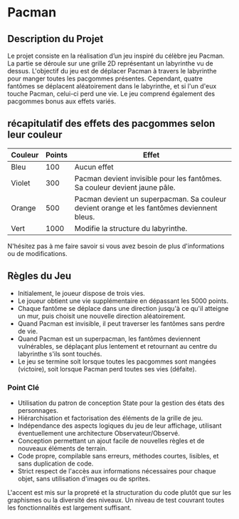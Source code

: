 # Pacman

## Description du Projet
Le projet consiste en la réalisation d’un jeu inspiré du célèbre jeu Pacman. La partie se déroule sur une grille 2D représentant un labyrinthe vu de dessus. L'objectif du jeu est de déplacer Pacman à travers le labyrinthe pour manger toutes les pacgommes présentes. Cependant, quatre fantômes se déplacent aléatoirement dans le labyrinthe, et si l'un d'eux touche Pacman, celui-ci perd une vie. Le jeu comprend également des pacgommes bonus aux effets variés.

## récapitulatif des effets des pacgommes selon leur couleur

| Couleur | Points | Effet                                      |
| ------- | ------ | ------------------------------------------ |
| Bleu    | 100    | Aucun effet                                |
| Violet  | 300    | Pacman devient invisible pour les fantômes. Sa couleur devient jaune pâle. |
| Orange  | 500    | Pacman devient un superpacman. Sa couleur devient orange et les fantômes deviennent bleus. |
| Vert    | 1000   | Modifie la structure du labyrinthe.         |

N'hésitez pas à me faire savoir si vous avez besoin de plus d'informations ou de modifications.

## Règles du Jeu
- Initialement, le joueur dispose de trois vies.
- Le joueur obtient une vie supplémentaire en dépassant les 5000 points.
- Chaque fantôme se déplace dans une direction jusqu'à ce qu'il atteigne un mur, puis choisit une nouvelle direction aléatoirement.
- Quand Pacman est invisible, il peut traverser les fantômes sans perdre de vie.
- Quand Pacman est un superpacman, les fantômes deviennent vulnérables, se déplaçant plus lentement et retournant au centre du labyrinthe s'ils sont touchés.
- Le jeu se termine soit lorsque toutes les pacgommes sont mangées (victoire), soit lorsque Pacman perd toutes ses vies (défaite).

### Point Clé
- Utilisation du patron de conception State pour la gestion des états des personnages.
- Hiérarchisation et factorisation des éléments de la grille de jeu.
- Indépendance des aspects logiques du jeu de leur affichage, utilisant éventuellement une architecture Observateur/Observé.
- Conception permettant un ajout facile de nouvelles règles et de nouveaux éléments de terrain.
- Code propre, compilable sans erreurs, méthodes courtes, lisibles, et sans duplication de code.
- Strict respect de l'accès aux informations nécessaires pour chaque objet, sans utilisation d'images ou de sprites.

L'accent est mis sur la propreté et la structuration du code plutôt que sur les graphismes ou la diversité des niveaux. Un niveau de test couvrant toutes les fonctionnalités est largement suffisant.
